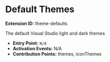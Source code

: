 # Default Themes

**Extension ID:** theme-defaults

The default Visual Studio light and dark themes

* **Entry Point:** `N/A`
* **Activation Events:** N/A
* **Contribution Points:** themes, iconThemes
